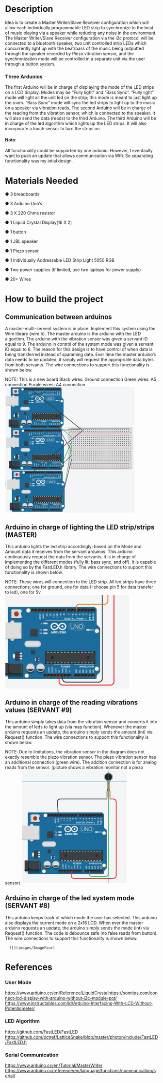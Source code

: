 # Description

Idea is to create a Master Writer/Slave Receiver configuration which
will allow each individually programmable LED strip to synchronize to the beat of music
playing via a speaker while reducing any noise in the environment. 
The Master Writer/Slave Receiver configuration via the i2c protocol will be connected to a
bluetooth speaker, two unit controlled strip LEDs which concurrently light up with the
beat/bass of the music being outputted through the speaker recorded by Piezo vibration
sensor, and the synchronization mode will be controlled in a separate unit via the user
through a button system.

### Three Ardunios
The first Arduino will be in charge of displaying the mode of the LED strips on a LCD display. 
Modes may be “Fully light” and “Bass Sync”. “Fully light” mode will light all the unit led on 
the strip; this mode is meant to just light up the room. “Bass Sync” mode will sync the led strips 
to light up to the music on a speaker via vibration reads. The second Arduino will be in charge of 
the reading from the vibration sensor, which is connected to the speaker. It will also send the
data (reads) to the third Arduino. The third Arduino will be in charge of the led algorithm
which lights up the LED strips. It will also incorporate a touch sensor to turn the strips on.

#### Note: 
All functionality could be supported by one ardunio. However, I eventaully 
want to push an update that allows communication via Wifi. So separating functionality was 
my intial design. 


# Materials Needed
● 3 breadboards

● 3 Arduino Uno’s

● 3 X 220 Ohms resistor

● 1 Liquid Crystal Display(16 X 2)

● 1 button

● 1 JBL speaker

● 1 Piezo sensor

● 1 Individually Addressable LED Strip Light 5050 RGB

● Two power supplies (If limited, use two laptops for power supply)

● 20+ Wires


# How to build the project

## Communication between arduinos
A master-multi-servent system is in place. Implement this system using the
Wire library (wire.h). The master arduino is the arduino with the LED algorithm.
The arduino with the vibration sensor was given a servant ID equal to 9. The arduino in
control of the system mode was given a servant ID equal to 8. The reason for this design 
is to have control of when data is being transferred instead of spamming data. Ever time 
the master arduino’s data needs to be updated, it simply will request the appropriate 
data bytes from both servants. The wire connections to support this functionality is shown 
below.

NOTE: This is a new board
      Black wires: Ground connection
      Green wires: A5 connection
      Purple wires: A4 connection
      ![](images/ImageOne.png)

## Arduino in charge of lighting the LED strip/strips (MASTER)
This arduino lights the led strip accordingly; based on the Mode and Amount data it
receives from the servant arduinos. This arduino continuously request the data from the
servants. It is in charge of implementing the different modes (fully lit, bass sync, and
off). It is capable of doing so by the FastLED.h library. The wire connections to support
this functionality is shown below.

NOTE: These wires will connection to the LED strip. All led strips have three
      connections; one for ground, one for data (I choose pin 5 for data 
      transfer to led), one for 5v.
      ![](images/ImageTwo.png)

## Arduino in charge of the reading vibrations values (SERVANT #9)
This arduino simply takes data from the vibration sensor and converts it into the amount
of leds to light up (via map function). Whenever the master arduino requests an update,
the arduino simply sends the amount (int) via Request() function. The wire connections
to support this functionality is shown below.

NOTE: Due to limitations, the vibration sensor in the diagram does not exactly resemble
      the piezo vibration sensor. The piezo vibration sensor has an additional connection
      (green wire). The addition connection is for analog reads from the sensor. (picture
      shows a vibration monitor not a piezo sensor)
      ![](images/ImageThree.png)

## Arduino in charge of the led system mode (SERVANT #8)
This arduino keeps track of which mode the user has selected. This arduino
also displays the current mode on a 2x16 LCD. When ever the master arduino requests
an update, the arduino simply sends the mode (int) via Request() function. The code is
debounce safe (no false reads from button). The wire connections to support this
functionality is shown below.

      ![](images/ImageFour)


# References
### User Mode

https://www.arduino.cc/en/Reference/LiquidCrystalhttps://somtips.com/connect-lcd-display-with-arduino-without-i2c-module-pot/
https://www.instructables.com/id/Arduino-Interfacing-With-LCD-Without-Potentiometer/

### LED Algorithm
https://github.com/FastLED/FastLED
https://github.com/octref/LatticeSnake/blob/master/photon/include/FastLED/FastLED.h

### Serial Communication
https://www.arduino.cc/en/Tutorial/MasterWriter
https://www.arduino.cc/reference/en/language/functions/communication/serial/



